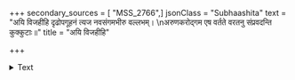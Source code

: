 +++
secondary_sources = [ "MSS_2766",]
jsonClass = "Subhaashita"
text = "अयि विजहीहि दृढोपगूहनं त्यज नवसंगमभीरु वल्लभम्।  \nअरुणकरोद्गम एष वर्तते वरतनु संप्रवदन्ति कुक्कुटाः॥"
title = "अयि विजहीहि"

+++

<details><summary>Text</summary>

अयि विजहीहि दृढोपगूहनं त्यज नवसंगमभीरु वल्लभम्।  
अरुणकरोद्गम एष वर्तते वरतनु संप्रवदन्ति कुक्कुटाः॥
</details>

